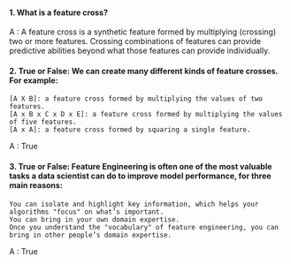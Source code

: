 #### 1. What is a feature cross? 

A : A feature cross is a synthetic feature formed by multiplying (crossing) two or more features. Crossing combinations of features can provide predictive abilities beyond what those features can provide individually.

#### 2. True or False: We can create many different kinds of feature crosses. For example:

    [A X B]: a feature cross formed by multiplying the values of two features.
    [A x B x C x D x E]: a feature cross formed by multiplying the values of five features.
    [A x A]: a feature cross formed by squaring a single feature.

A : True

#### 3. True or False: Feature Engineering is often one of the most valuable tasks a data scientist can do to improve model performance, for three main reasons:

    You can isolate and highlight key information, which helps your algorithms "focus" on what’s important.
    You can bring in your own domain expertise.
    Once you understand the "vocabulary" of feature engineering, you can bring in other people’s domain expertise.

A : True